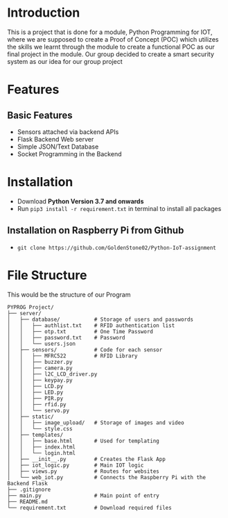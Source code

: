 # Introduction
This is a project that is done for a module, Python Programming for IOT, where we are supposed to create a Proof of Concept (POC) which utilizes the skills we learnt through the module to create a functional POC as our final project in the module. 
Our group decided to create a smart security system as our idea for our group project

# Features

## Basic Features
- Sensors attached via backend APIs
- Flask Backend Web server
- Simple JSON/Text Database
- Socket Programming in the Backend

# Installation
 - Download **Python Version 3.7 and onwards**
 - Run `pip3 install -r requirement.txt` in terminal to install all packages
## Installation on Raspberry Pi from Github
- `git clone https://github.com/GoldenStone02/Python-IoT-assignment`

# File Structure
This would be the structure of our Program
```
PYPROG Project/
├── server/
│   ├── database/           # Storage of users and passwords
│   │   ├── authlist.txt    # RFID authentication list      
│   │   ├── otp.txt         # One Time Password      
│   │   ├── password.txt    # Password  
│   │   └── users.json
│   ├── sensors/            # Code for each sensor
│   │   ├── MFRC522         # RFID Library
│   │   ├── buzzer.py
│   │   ├── camera.py      
│   │   ├── l2C_LCD_driver.py      
│   │   ├── keypay.py
│   │   ├── LCD.py
│   │   ├── LED.py
│   │   ├── PIR.py
│   │   ├── rfid.py      
│   │   └── servo.py
│   ├── static/
│   │   ├── image_upload/   # Storage of images and video 
│   │   └── style.css
│   ├── templates/
│   │   ├── base.html       # Used for templating
│   │   ├── index.html       
│   │   └── login.html
│   ├── __init__.py         # Creates the Flask App
│   ├── iot_logic.py        # Main IOT logic
│   ├── views.py            # Routes for websites
│   └── web_iot.py          # Connects the Raspberry Pi with the Backend Flask
├── .gitignore
├── main.py                 # Main point of entry
├── README.md
└── requirement.txt         # Download required files
```


